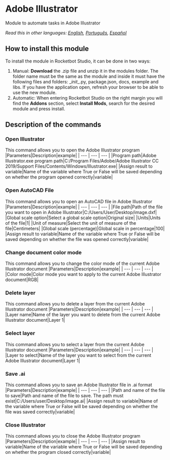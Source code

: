 # Adobe Illustrator
  
Module to automate tasks in Adobe Illustrator  

*Read this in other languages: [English](Manual_AdobeIllustrator.md), [Português](Manual_AdobeIllustrator.pr.md), [Español](Manual_AdobeIllustrator.es.md)*
  

## How to install this module
  
To install the module in Rocketbot Studio, it can be done in two ways:
1. Manual: __Download__ the .zip file and unzip it in the modules folder. The folder name must be the same as the module and inside it must have the following files and folders: \__init__.py, package.json, docs, example and libs. If you have the application open, refresh your browser to be able to use the new module.
2. Automatic: When entering Rocketbot Studio on the right margin you will find the **Addons** section, select **Install Mods**, search for the desired module and press install.  


## Description of the commands

### Open Illustrator
  
This command allows you to open the Adobe Illustrator program
|Parameters|Description|example|
| --- | --- | --- |
|Program path|Adobe Illustrator.exe program path|C:/Program Files/Adobe/Adobe Illustrator CC 2019/Support Files/Contents/Windows/Illustrator.exe|
|Assign result to variable|Name of the variable where True or False will be saved depending on whether the program opened correctly|variable|

### Open AutoCAD File
  
This command allows you to open an AutoCAD file in Adobe Illustrator
|Parameters|Description|example|
| --- | --- | --- |
|File path|Path of the file you want to open in Adobe Illustrator|C:/Users/User/Desktop/image.dxf|
|Global scale option|Select a global scale option|Original size|
|Units|Units of the file|1|
|Unit of measure|Select the unit of measure of the file|Centimeters|
|Global scale (percentage)|Global scale in percentage|100|
|Assign result to variable|Name of the variable where True or False will be saved depending on whether the file was opened correctly|variable|

### Change document color mode
  
This command allows you to change the color mode of the current Adobe Illustrator document
|Parameters|Description|example|
| --- | --- | --- |
|Color mode|Color mode you want to apply to the current Adobe Illustrator document|RGB|

### Delete layer
  
This command allows you to delete a layer from the current Adobe Illustrator document
|Parameters|Description|example|
| --- | --- | --- |
|Layer name|Name of the layer you want to delete from the current Adobe Illustrator document|Layer 1|

### Select layer
  
This command allows you to select a layer from the current Adobe Illustrator document
|Parameters|Description|example|
| --- | --- | --- |
|Layer to select|Name of the layer you want to select from the current Adobe Illustrator document|Layer 1|

### Save .ai
  
This command allows you to save an Adobe Illustrator file in .ai format
|Parameters|Description|example|
| --- | --- | --- |
|Path and name of the file to save|Path and name of the file to save. The path must exist|C:/Users/user/Desktop/image.ai|
|Assign result to variable|Name of the variable where True or False will be saved depending on whether the file was saved correctly|variable|

### Close Illustrator
  
This command allows you to close the Adobe Illustrator program
|Parameters|Description|example|
| --- | --- | --- |
|Assign result to variable|Name of the variable where True or False will be saved depending on whether the program closed correctly|variable|
